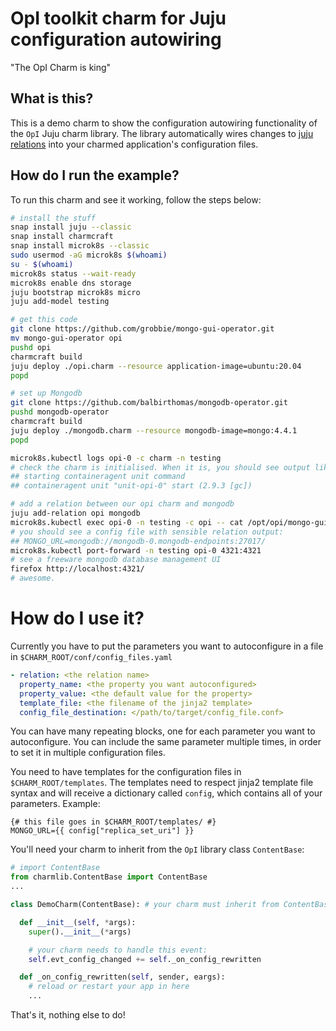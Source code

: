 # OpI toolkit charm for Juju configuration autowiring

"The OpI Charm is king"

## What is this?
This is a demo charm to show the configuration autowiring functionality of the `OpI` Juju charm library. The library automatically wires changes to [juju relations](https://juju.is/docs/sdk/relations) into your charmed application's configuration files.

## How do I run the example?
To run this charm and see it working, follow the steps below:

```sh
# install the stuff
snap install juju --classic
snap install charmcraft
snap install microk8s --classic
sudo usermod -aG microk8s $(whoami)
su - $(whoami)
microk8s status --wait-ready
microk8s enable dns storage
juju bootstrap microk8s micro
juju add-model testing
```

```sh
# get this code
git clone https://github.com/grobbie/mongo-gui-operator.git
mv mongo-gui-operator opi
pushd opi
charmcraft build
juju deploy ./opi.charm --resource application-image=ubuntu:20.04
popd
```

```sh
# set up Mongodb
git clone https://github.com/balbirthomas/mongodb-operator.git
pushd mongodb-operator
charmcraft build
juju deploy ./mongodb.charm --resource mongodb-image=mongo:4.4.1
popd
```

```sh
microk8s.kubectl logs opi-0 -c charm -n testing
# check the charm is initialised. When it is, you should see output like:
## starting containeragent unit command
## containeragent unit "unit-opi-0" start (2.9.3 [gc])

# add a relation between our opi charm and mongodb
juju add-relation opi mongodb
microk8s.kubectl exec opi-0 -n testing -c opi -- cat /opt/opi/mongo-gui.env.sh
# you should see a config file with sensible relation output:
## MONGO_URL=mongodb://mongodb-0.mongodb-endpoints:27017/
microk8s.kubectl port-forward -n testing opi-0 4321:4321
# see a freeware mongodb database management UI
firefox http://localhost:4321/
# awesome.
```

# How do I use it?
Currently you have to put the parameters you want to autoconfigure in a file in `$CHARM_ROOT/conf/config_files.yaml`

```yaml
- relation: <the relation name>
  property_name: <the property you want autoconfigured>
  property_value: <the default value for the property>
  template_file: <the filename of the jinja2 template>
  config_file_destination: </path/to/target/config_file.conf>
```

You can have many repeating blocks, one for each parameter you want to autoconfigure. You can include the same parameter multiple times, in order to set it in multiple configuration files.

You need to have templates for the configuration files in `$CHARM_ROOT/templates`. The templates need to respect jinja2 template file syntax and will receive a dictionary called `config`, which contains all of your parameters. Example:

```jinja
{# this file goes in $CHARM_ROOT/templates/ #}
MONGO_URL={{ config["replica_set_uri"] }}
```

You'll need your charm to inherit from the `OpI` library class `ContentBase`:

```python
# import ContentBase
from charmlib.ContentBase import ContentBase
...

class DemoCharm(ContentBase): # your charm must inherit from ContentBase

  def __init__(self, *args):
    super().__init__(*args)

    # your charm needs to handle this event:
    self.evt_config_changed += self._on_config_rewritten

  def _on_config_rewritten(self, sender, eargs):
    # reload or restart your app in here
    ...
```
That's it, nothing else to do!
